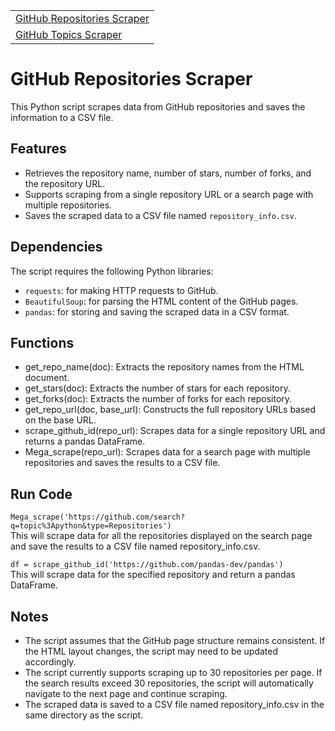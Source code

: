 <table>
  <tr>
      <td><a href="#GitHub-Repository-Scraper">GitHub Repositories Scraper</a></td>
  </tr>
  <tr>
      <td><a href="#GitHub-Topic-Scraper">GitHub Topics Scraper</a></td>
  </tr>
</table>

# GitHub Repositories Scraper

This Python script scrapes data from GitHub repositories and saves the information to a CSV file.

## Features

- Retrieves the repository name, number of stars, number of forks, and the repository URL.
- Supports scraping from a single repository URL or a search page with multiple repositories.
- Saves the scraped data to a CSV file named `repository_info.csv`.

## Dependencies

The script requires the following Python libraries:

- `requests`: for making HTTP requests to GitHub.
- `BeautifulSoup`: for parsing the HTML content of the GitHub pages.
- `pandas`: for storing and saving the scraped data in a CSV format.

## Functions

- get_repo_name(doc): Extracts the repository names from the HTML document.
- get_stars(doc): Extracts the number of stars for each repository.
- get_forks(doc): Extracts the number of forks for each repository.
- get_repo_url(doc, base_url): Constructs the full repository URLs based on the base URL.
- scrape_github_id(repo_url): Scrapes data for a single repository URL and returns a pandas DataFrame.
- Mega_scrape(repo_url): Scrapes data for a search page with multiple repositories and saves the results to a CSV file.

## Run Code

``Mega_scrape('https://github.com/search?q=topic%3Apython&type=Repositories')`` <br>
This will scrape data for all the repositories displayed on the search page and save the results to a CSV file named repository_info.csv.

``df = scrape_github_id('https://github.com/pandas-dev/pandas')`` <br>
This will scrape data for the specified repository and return a pandas DataFrame.

## Notes

- The script assumes that the GitHub page structure remains consistent. If the HTML layout changes, the script may need to be updated accordingly.
- The script currently supports scraping up to 30 repositories per page. If the search results exceed 30 repositories, the script will automatically navigate to the next       page and continue scraping.
- The scraped data is saved to a CSV file named repository_info.csv in the same directory as the script.
